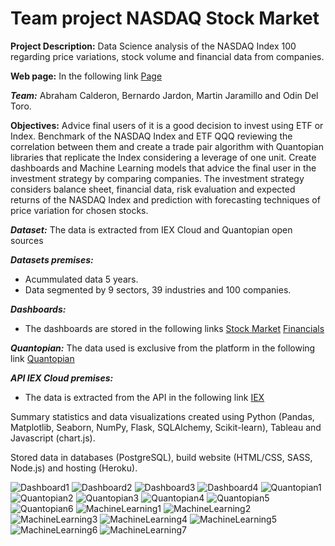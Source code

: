 # Team project NASDAQ Stock Market

**Project Description:** Data Science analysis of the NASDAQ Index 100 regarding price variations, stock volume and financial data from companies.

**Web page:** In the following link [Page](https://coding-stockmarket-2020.herokuapp.com/)

***Team:*** Abraham Calderon, Bernardo Jardon, Martin Jaramillo and Odin Del Toro.

**Objectives:** Advice final users of it is a good decision to invest using ETF or Index. Benchmark of the NASDAQ Index and ETF QQQ reviewing the correlation between them and create a trade pair algorithm with Quantopian libraries that replicate the Index considering a leverage of one unit. Create dashboards and Machine Learning models that advice the final user in the investment strategy by comparing companies. The investment strategy considers balance sheet, financial data, risk evaluation and expected returns of the NASDAQ Index and prediction with forecasting techniques of price variation for chosen stocks.

***Dataset:*** The data is extracted from IEX Cloud and Quantopian open sources

***Datasets premises:***  
* Acummulated data 5 years.
* Data segmented by 9 sectors, 39 industries and 100 companies.

***Dashboards:***  
* The dashboards are stored in the following links
[Stock Market](https://public.tableau.com/profile/odin.efren.del.toro.reyna#!/vizhome/StockMarketNASDAQ/DashboardPriceTrack)
[Financials](https://public.tableau.com/profile/odin.efren.del.toro.reyna#!/vizhome/NASDAQFinancialsFiscalDate2019-2020/DashboardFinancials)

***Quantopian:*** The data used is exclusive from the platform in the following link
[Quantopian](https://www.quantopian.com/)

***API IEX Cloud premises:***  
* The data is extracted from the API in the following link
[IEX](https://iexcloud.io/?gclid=Cj0KCQjw7sz6BRDYARIsAPHzrNLtRqK0vB8I_eTsoPRUBp8tH5ZjMdPxsWyTjNqgkZw813rQ0ZpjnGUaAjLPEALw_wcB)

Summary statistics and data visualizations created using Python (Pandas, Matplotlib, Seaborn, NumPy, Flask, SQLAlchemy, Scikit-learn), Tableau and Javascript (chart.js).

Stored data in databases (PostgreSQL), build website (HTML/CSS, SASS, Node.js) and hosting (Heroku).

![Dashboard1](static/img/Dashboard1.JPG)
![Dashboard2](static/img/Dashboard2.JPG)
![Dashboard3](static/img/Dashboard3.JPG)
![Dashboard4](static/img/Dashboard4.JPG)
![Quantopian1](static/img/Quantopian/NASDAQvsQQQ.JPG)
![Quantopian2](static/img/Quantopian/NASDAQvsQQQSpread.JPG)
![Quantopian3](static/img/Quantopian/NASDAQvsQQQNormalizedSpread.JPG)
![Quantopian4](static/img/Quantopian/NASDAQvsQQQRolling.JPG)
![Quantopian5](static/img/Quantopian/PTAOverview.JPG)
![Quantopian6](static/img/Quantopian/PipelineTradingAlgorithmNASDAQvsQQQ.JPG)
![MachineLearning1](static/img/MovingAverage.png)
![MachineLearning2](static/img/InvestmentReturnCompany.png)
![MachineLearning3](static/img/InvestmentReturnCompanies.png)
![MachineLearning4](static/img/CorrelationKDECompanies.png)
![MachineLearning5](static/img/CorrelationCompanies.png)
![MachineLearning6](static/img/DecisionMatrix.png)
![MachineLearning7](static/img/PriceForecasting.png)
